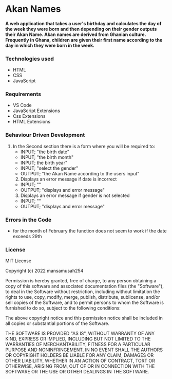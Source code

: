 # Akan Names
#### A web application that takes a user's birthday and calculates the day of the week they were born and then depending on their gender outputs their Akan Name. Akan names are derived from Ghanian culture. Frequently in Ghana, children are given their first name according to the day in which they were born in the week.

### Technologies used
* HTML
* CSS
* JavaScript

### Requirements 
* VS Code 
* JavaScript Extensions 
* Css Extensions 
* HTML Extensions 

### Behaviour Driven Development
1. In the Second section there is a form where you will be required to:
   * INPUT; "the birth date" 
   * INPUT; "the birth month"
   * INPUT; the birth year"
   * INPUT; "select the gender"
   * OUTPUT; "the Akan Name according to the users input"
   2. Displays an error message if date is incorrect 
   * INPUT; ""
   * OUTPUT; "displays and error message"
   3. Displays an error message if gender is not selected
    * INPUT; ""
    * OUTPUT; "displays and error message"
### Errors in the Code
* for the month of February the function does not seem to work if the date exceeds 29th

### License
MIT License

Copyright (c) 2022 mansamusah254

Permission is hereby granted, free of charge, to any person obtaining a copy
of this software and associated documentation files (the "Software"), to deal
in the Software without restriction, including without limitation the rights
to use, copy, modify, merge, publish, distribute, sublicense, and/or sell
copies of the Software, and to permit persons to whom the Software is
furnished to do so, subject to the following conditions:

The above copyright notice and this permission notice shall be included in all
copies or substantial portions of the Software.

THE SOFTWARE IS PROVIDED "AS IS", WITHOUT WARRANTY OF ANY KIND, EXPRESS OR
IMPLIED, INCLUDING BUT NOT LIMITED TO THE WARRANTIES OF MERCHANTABILITY,
FITNESS FOR A PARTICULAR PURPOSE AND NONINFRINGEMENT. IN NO EVENT SHALL THE
AUTHORS OR COPYRIGHT HOLDERS BE LIABLE FOR ANY CLAIM, DAMAGES OR OTHER
LIABILITY, WHETHER IN AN ACTION OF CONTRACT, TORT OR OTHERWISE, ARISING FROM,
OUT OF OR IN CONNECTION WITH THE SOFTWARE OR THE USE OR OTHER DEALINGS IN THE
SOFTWARE.